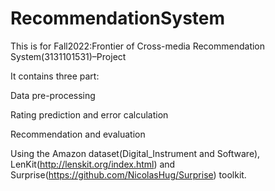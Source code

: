 # RecommendationSystem
This is for Fall2022:Frontier of Cross-media Recommendation System(3131101531)–Project 

It contains three part:

Data pre-processing

Rating prediction and error calculation

Recommendation and evaluation


Using the Amazon dataset(Digital_Instrument and Software), LenKit(http://lenskit.org/index.html)  and Surprise(https://github.com/NicolasHug/Surprise) toolkit.
